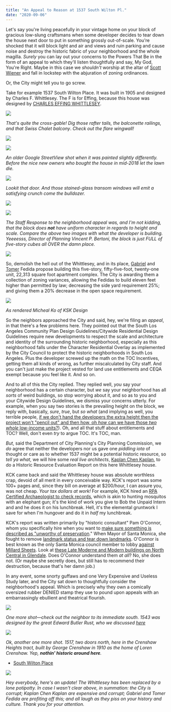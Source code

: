 ```yaml
---
title: "An Appeal to Reason at 1537 South Wilton Pl."
date: "2020-09-06"
---
```


Let's say you're living peacefully in your vintage home on your block of gracious low-slung craftsmans when some developer decides to tear down the house next door to put in something grossly out-of-scale. You're shocked that it will block light and air and views and ruin parking and cause noise and destroy the historic fabric of your neighborhood and the whole magilla. _Surely_ you can lay out your concerns to the Powers That Be in the form of an appeal to which they'll listen thoughtfully and say, My God, You're Right. Maybe in this case we _shouldn't_ worship at the altar of [Scott Wiener](https://californiaglobe.com/section-2/senator-wiener-introduces-sb-50-lite-housing-bill/) and fall in lockstep with the abjuration of zoning ordinances.

Or, the City might tell you to go screw.

Take for example 1537 South Wilton Place. It was built in 1905 and designed by Charles F. Whittlesey. The F is for Effing, because this house was designed by [CHARLES EFFING WHITTLESEY](https://en.wikipedia.org/wiki/Charles_Frederick_Whittlesey).

![](images/605f1-screen-shot-2020-09-05-at-12.09.54-pm.jpg)

_That's quite the cross-gable! Dig those rafter tails, the balconette railings, and that Swiss Chalet balcony_. _Check out the flare wingwall!_

![](images/5d020-screen-shot-2020-09-05-at-12.10.14-pm.jpg)

![](images/Screen-Shot-2020-09-05-at-4.21.48-PM-1024x766.jpg)

_An older Google StreetView shot when it was painted slightly differently. Before the nice new owners who bought the house in mid-2018 let the lawn die._

![](images/Screen-Shot-2020-09-05-at-12.53.52-PM-1024x695.jpg)

_Lookit that door. And those stained-glass transom windows will emit a satisfying crunch come the bulldozer._

![](images/a46e5-screen-shot-2020-09-05-at-12.10.58-pm.jpg)

![](images/54245-screen-shot-2020-09-05-at-12.11.06-pm.jpg)

_The Staff Response to the neighborhood appeal was, and I'm not kidding, that the block does **not** have uniform character in regards to height and scale. Compare the above two images with what the developer is building. Yeeeesss, Director of Planning Vincent P. Bertoni, the block is just FULL of five-story cubes all OVER the damn place._

![](images/Screen-Shot-2020-09-05-at-12.16.39-PM-1024x591.jpg)

So, demolish the hell out of the Whittlesey, and in its place, [Gabriel](https://feienterprises.com/gabriel-fedida/) and [Tomer](http://www.fedidaproperties.com/index.php/about) Fedida propose building this five-story, fifty-five-foot, twenty-one unit, 22,313 square foot apartment complex. The City is awarding them a collection of zoning variances, allowing the Fedidas to build eleven feet higher than permitted by law; decreasing the side yard requirement 25%; and giving them a 20% decrease in the open space requirement.

![](images/c9c04-screen-shot-2020-09-05-at-12.25.09-pm.jpg)

_As rendered Micheal Ko of KSK Design_

So the neighbors approached the City and said, hey, we're filing an _appeal_, in that there's a few problems here. They pointed out that the South Los Angeles Community Plan Design Guidelines/Citywide Residential Design Guidelines require new developments to respect the scale and architecture and identity of the surrounding historic neighborhood, especially as this neighborhood falls under the Character Residential Overlay as implemented by the City Council to protect the historic neighborhoods in South Los Angeles. Plus the developer screwed up the math on the TOC Incentives, getting them all kinds of wrong, as further miscalculated by City staff. And you can't just make the project vested for land use entitlements and CEQA exempt because you feel like it. And so on.

And to all of this the City replied. They replied well, _you_ say your neighborhood has a certain character, but _we_ say your neighborhood has all _sorts_ of weird buildings, so stop worrying about it, and so as to you and your Citywide Design Guidelines, we dismiss your concerns utterly. For example, when you say two stories is the prevailing height on the block, we reply with, basically, _sure_, _true_, but _so what_ (and implying as well, you terrible people, [if we don't hand the developers the extra height then the project won't "pencil out" and then how, oh _how_ can we have those _two whole_ low-income units?](https://live.staticflickr.com/65535/50309100763_43e4835ac0_o.jpg)). Oh, and all that stuff about entitlements and TOC? Well, don't even _try_ to argue TOC. It's TOC, man.

_But_, said the Department of City Planning's City Planning Commission, we _do_ agree that neither the developers nor us gave one _piddling_ _iota_ of thought or care as to whether 1537 might be a potential historic resource, so _tell ya what_, we will hire some _real live architects_, [Kaplan Chen Kaplan](http://kckarchitects.com/about/), to do a Historic Resource Evaluation Report on this here Whittlesey house.

KCK came back and said the Whittlesey house was absolute worthless crap, devoid of all merit in every conceivable way. KCK's report was some 100+ pages and, since they bill on average at $200/hour, I can assure you, was not cheap. _Your tax dollars at work!_ For example, KCK hired an [RPA Certified Archaeologist to check records](https://live.staticflickr.com/65535/50310458167_6e670affb8_o.jpg), which is akin to hunting mosquitos with an elephant gun; it's the kind of work you give to Bob the Unpaid Intern and and he does it on his lunchbreak. Hell, it's the elemental gruntwork I save for when I'm hungover and do it in _half_ my lunchbreak.

KCK's report was written primarily by "historic consultant" Pam O'Connor, whom you specifically hire when you want to [make sure something is described as "unworthy of preservation](https://www.wehoville.com/2020/02/19/in-a-4-1-vote-council-denies-property-owners-appeal-of-historic-designation-for-1251-detroit/)." When Mayor of Santa Monica, she fought to remove [landmark status and tear down landmarks](https://www.surfsantamonica.com/ssm_site/the_lookout/news/News-2005/July-2005/07_14_05_Council_Overturns_Landmark_Status.htm). O'Connor is best known as the only Santa Monica council member to lobby [against Millard Sheets](https://www.smdp.com/wilshire-buildings-gets-landmark-status/160366). Look at [these Late Moderne and Modern buildings on North Central in Glendale](https://www.glendaleca.gov/Home/ShowDocument?id=7340). Does O'Connor understand them _at all_? No, she does not. (Or maybe she secretly does, but still has to recommend their destruction, because that's her damn job.)

In any event, some snorty guffaws and one Very Expensive and Useless Study later, and the City sat down to thoughtfully consider the neighborhood's appeal. Which is precisely why they own a comically oversized rubber DENIED stamp they use to pound upon appeals with an embarrassingly ebullient and theatrical flourish.

![](images/Screen-Shot-2020-09-05-at-3.19.42-PM-1024x565.jpg)

_One more shot—check out the neighbor to its immediate south. 1543 was designed by the great Edward Butler Rust, who we discussed [here](https://riplosangeles.com/2019/09/03/371-77-n-st-andrews/)_

![](images/Screen-Shot-2020-09-05-at-3.26.07-PM-1024x616.jpg)

_Ok, another one more shot. 1517, two doors north, here in the Crenshaw Heights tract, built by George Crenshaw in 1910 as the home of Loren Crenshaw. Yep, **nothin' historic around here**._

- [South Wilton Place](https://www.google.com/maps/search/?api=1&query=34.0442,-118.31468)

![](https://riplosangeles.files.wordpress.com/2022/01/screen-shot-2022-01-11-at-1.28.37-pm.jpg?w=1024)

_Hey everybody, here's an update! The Whittlesey has been replaced by a lone potipotty. In case I wasn't clear above, in summation: the City is corrupt; Kaplan Chen Kaplan are expensive and corrupt; Gabriel and Tomer Fedida are profiting off this; and all laugh as they piss on your history and culture. Thank you for your attention._
